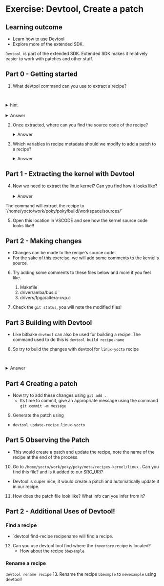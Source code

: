 # Exercise: Devtool, Create a patch

## Learning outcome
* Learn how to use Devtool 
* Explore more of the extended SDK.

`Devtool`  is part of the extended SDK. Extended SDK makes it relatively easier to work with patches and other stuff.
## Part 0 - Getting started

1. What devtool command can you use to extract a recipe?

   <details>
   <summary>hint</summary>
   Read the devtool help text
</details>
  <details>
	   <summary>Answer</summary>
	`devtool modify` is used to extract a recipe 
   </details>


2. Once extracted, where can you find the source code of the recipe?
  <details>
   <summary>Answer</summary>
	 `/home/yocto/work/poky/poky/build/workspace/sources/`
   </details>

3. Which variables in recipe metadata should we modify to add a patch to a recipe?
  <details>
	   <summary>Answer</summary>
		- `SRC_URI` should be updated with the patch details to include it in our recipe.
   </details>

## Part 1 - Extracting the kernel with Devtool

4. Now we need to extract the linux kernel? Can you find how it looks like?
  <details>
	   <summary>Answer</summary>
	- `devtool modify linux-yocto`
</details>
The command will extract the recipe to `/home/yocto/work/poky/poky/build/workspace/sources/`

5. Open this location in VSCODE and see how the kernel source code looks like!!
## Part 2 - Making changes
- Changes can be made to the recipe's source code. 
- For the sake of this exercise, we will add some comments to the kernel's source.

6. Try adding some comments to these files below and more if you feel like.

	1. Makefile`
	2. driver/amba/bus.c `
	3. drivers/fpga/altera-cvp.c
7. Check the `git status`, you will note the modified files!
## Part 3 Building with Devtool

* Like bitbake `devtool` can also be used for building a recipe. The command used to do this  is `devtool build recipe-name`
8. So try to build the changes with devtool for `linux-yocto` recipe

  <details>
	   <summary>Answer</summary>
	- `devtool build linux-yocto`
</details>
   

## Part 4 Creating a patch
* Now try to add these changes using `git add .`
  * Its time to commit, give an appropriate message using the command 
     `git commit -m message`
9. Generate the patch using 
*  `devtool update-recipe linux-yocto`


## Part 5 Observing the Patch


* This would create a patch and update the recipe, note the name of the recipe at the end of the process.
10. Go to `/home/yocto/work/poky/poky/meta/recipes-kernel/linux` . Can you find this file? and is it added to our SRC_URI?
* Devtool is super nice, it would create a patch and automatically update it in our recipe.
11. How does the patch file look like? What info can you infer from it?

## Part 2 - Additional Uses of Devtool!

### Find a recipe
- `devtool find-recipe recipename will find a recipe.

12. Can you use devtool tool find where the `inventory` recipe is located?
	- How about the recipe `bbexample`

### Rename a recipe
 `devtool rename recipe`
13. Rename the recipe `bbexmple`  to `newexample` using devtool!



